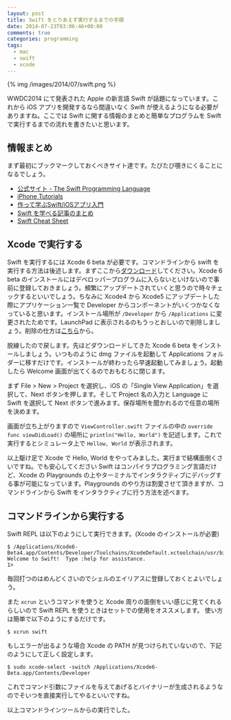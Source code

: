 ```yaml
---
layout: post
title: Swift をとりあえず実行するまでの手順
date: 2014-07-23T03:06:46+00:00
comments: true
categories: programming
tags:
  - mac
  - swift
  - xcode
---
```


{% img /images/2014/07/swift.png %}

WWDC2014 にて発表された Apple の新言語 Swift が話題になっています。これから iOS アプリを開発するなら間違いなく Swift が使えるようになる必要がありますね。ここでは Swift に関する情報のまとめと簡単なプログラムを Swift で実行するまでの流れを書きたいと思います。

## 情報まとめ
まず最初にブックマークしておくべきサイト達です。たびたび覗きにくることになるでしょう。

- [公式サイト - The Swift Programming Language](https://developer.apple.com/library/prerelease/ios/documentation/Swift/Conceptual/Swift_Programming_Language/index.html)
- [iPhone Tutorials](http://www.raywenderlich.com/tutorials)
- [作って学ぶSwift/iOSアプリ入門](http://tech.camph.net/?p=363)
- [Swift を学べる記事のまとめ](http://dev.classmethod.jp/smartphone/iphone/learn-swift/)
- [Swift Cheat Sheet](http://kpbp.github.io/swiftcheatsheet/)

## Xcode で実行する
Swift を実行するには Xcode 6 beta が必要です。コマンドラインから swift を実行する方法は後述します。まずここから<a href="https://developer.apple.com/xcode/downloads/" title="Download Xcode" target="_blank">ダウンロード</a>してください。Xcode 6 beta のインストールにはデベロッパープログラムに入らないといけないので事前に登録しておきましょう。頻繁にアップデートされていくと思うので時々チェックするといいでしょう。ちなみに Xcode4 から Xcode5 にアップデートした際にアプリケーション一覧で Developer からコンポーネントがいくつかなくなっていると思います。インストール場所が `/Developer` から `/Applications` に変更されたためです。LaunchPad に表示されるのもうっとおしいので削除しましょう。削除の仕方は<a href="http://lv4.hateblo.jp/entry/2013/10/06/230858" target="_blank">こちら</a>から。

脱線したので戻します。先ほどダウンロードしてきた Xcode 6 beta をインストールしましょう。いつものように dmg ファイルを起動して Applications フォルダーに移すだけです。インストールが終わったら早速起動してみましょう。起動したら Welcome 画面が出てくるのでおもむろに閉じます。

まず File > New > Project を選択し、iOS の「Single View Application」を選択して、Next ボタンを押します。そして Project 名の入力と Language に Swift を選択して Next ボタンで進みます。保存場所を聞かれるので任意の場所を決めます。

画面が立ち上がりますので `ViewController.swift` ファイルの中の `override func viewDidLoad()` の場所に `println("Hello, World")` を記述します。これで実行するとシミュレータ上で `Hellow, World` が表示されます。

以上駆け足で Xcode で Hello, World をやってみました。実行まで結構面倒くさいですね。でも安心してください Swift はコンパイラプログラミング言語だけど、Xcode の Playgrounds の上やターミナルでインタラクティブにデバッグする事が可能になっています。Playgrounds のやり方は割愛させて頂きますが、コマンドラインから Swift をインタラクティブに行う方法を述べます。

## コマンドラインから実行する
Swift REPL は以下のようにして実行できます。(Xcode のインストールが必要)

    $ /Applications/Xcode6-Beta4.app/Contents/Developer/Toolchains/XcodeDefault.xctoolchain/usr/bin/swift
    Welcome to Swift!  Type :help for assistance.
    1>  

毎回打つのはめんどくさいのでシェルのエイリアスに登録しておくとよいでしょう。

また `xcrun` というコマンドを使うと Xcode 周りの面倒をいい感じに見てくれるらしいので Swift REPL を使うときはセットでの使用をオススメします。
使い方は簡単で以下のようにするだけです。

    $ xcrun swift

もしエラーが出るような場合 Xcode の PATH が見つけられていないので、下記のようにして正しく設定します。

    $ sudo xcode-select -switch /Applications/Xcode6-Beta.app/Contents/Developer

これでコマンド引数にファイルを与えてあげるとバイナリーが生成されるようなのでそいつを直接実行してやるといいですね。

以上コマンドラインツールからの実行でした。
